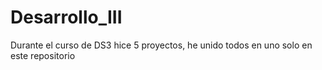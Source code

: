 # Desarrollo_III
Durante el curso de DS3 hice 5 proyectos, he unido todos en uno solo en este repositorio
